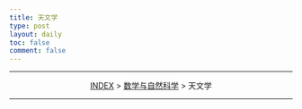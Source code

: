 ```yaml
---
title: 天文学
type: post
layout: daily
toc: false
comment: false
---
```

---
<span><center>[INDEX](/gknows/index) > [数学与自然科学](/gknows/数学与自然科学) > 天文学</center></span>

---
